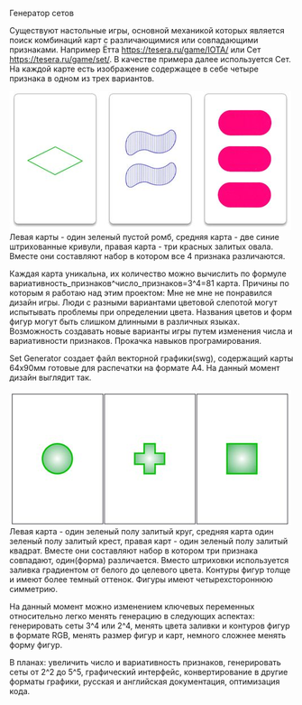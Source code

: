 Генератор сетов

Существуют настольные игры, основной механикой которых является поиск комбинаций карт с различающимися или совпадающими признаками.
Например Ётта https://tesera.ru/game/IOTA/ или Сет https://tesera.ru/game/set/. В качестве примера далее используется Сет.
На каждой карте есть изображение содержащее в себе четыре признака в одном из трех вариантов.

![пример1](https://github.com/BoardGamer44/set_generator/blob/master/drw3.jpg)
Левая карты - один зеленый пустой ромб, средняя карта - две синие штрихованные кривули, правая карта - три красных залитых овала. Вместе они составляют набор в котором все 4 признака различаются.

Каждая карта уникальна, их количество можно вычислить по формуле вариативность_признаков^число_признаков=3^4=81 карта.
Причины по которым я работаю над этим проектом:
Мне не мне не понравился дизайн игры.
Люди с разными вариантами цветовой слепотой могут испытывать проблемы при определении цвета.
Названия цветов и форм фигур могут быть слишком длинными в различных языках.
Возможность создавать новые варианты игры путем изменения числа и вариативности признаков.
Прокачка навыков програмирования.

Set Generator создает файл векторной графики(swg), содержащий карты 64x90мм готовые для распечатки на формате A4.
На данный момент дизайн выглядит так.

![пример2](https://github.com/BoardGamer44/set_generator/blob/master/drw4.jpg)
Левая карта - один зеленый полу залитый круг, средняя карта один зеленый полу залитый крест, правая карт - один зеленый полу залитый квадрат. Вместе они составляют набор в котором три признака совпадают, один(форма) различается.
Вместо штриховки используется заливка градиентом от белого до целевого цвета. Контуры фигур толще и имеют более темный оттенок. Фигуры имеют четырехстороннюю симметрию.

На данный момент можно изменением ключевых переменных относительно легко менять генерацию в следующих аспектах:
генерировать сеты 3^4 или 2^4,
менять цвета заливки и контуров фигур в формате RGB,
менять размер фигур и карт,
немного сложнее менять форму фигур.

В планах:
увеличить число и вариативность признаков,
генерировать сеты от 2^2 до 5^5,
графический интерфейс,
конвертирование в другие форматы графики,
русская и английская документация,
оптимизация кода.

